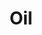 ---
templateKey: blog-post
featuredpost: false
featuredimage: /assets/Oil.png
title: Oil
description: Ingredients
testfield: 494
---